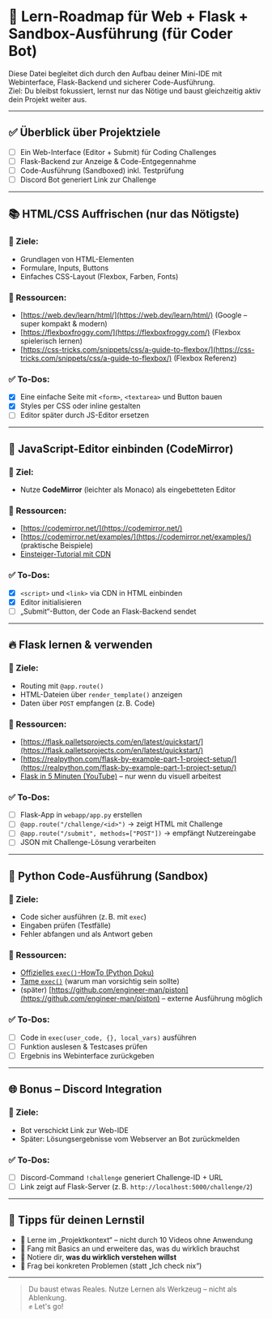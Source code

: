 # 🚀 Lern-Roadmap für Web + Flask + Sandbox-Ausführung (für Coder Bot)

Diese Datei begleitet dich durch den Aufbau deiner Mini-IDE mit Webinterface, Flask-Backend und sicherer Code-Ausführung.  
Ziel: Du bleibst fokussiert, lernst nur das Nötige und baust gleichzeitig aktiv dein Projekt weiter aus.

---

## ✅ Überblick über Projektziele

- [ ] Ein Web-Interface (Editor + Submit) für Coding Challenges
- [ ] Flask-Backend zur Anzeige & Code-Entgegennahme
- [ ] Code-Ausführung (Sandboxed) inkl. Testprüfung
- [ ] Discord Bot generiert Link zur Challenge

---

## 📚 HTML/CSS Auffrischen (nur das Nötigste)

### 📌 Ziele:
- Grundlagen von HTML-Elementen
- Formulare, Inputs, Buttons
- Einfaches CSS-Layout (Flexbox, Farben, Fonts)

### 📎 Ressourcen:
- [https://web.dev/learn/html/](https://web.dev/learn/html/) (Google – super kompakt & modern)
- [https://flexboxfroggy.com/](https://flexboxfroggy.com/) (Flexbox spielerisch lernen)
- [https://css-tricks.com/snippets/css/a-guide-to-flexbox/](https://css-tricks.com/snippets/css/a-guide-to-flexbox/) (Flexbox Referenz)

### ✅ To-Dos:
- [x] Eine einfache Seite mit `<form>`, `<textarea>` und Button bauen
- [x] Styles per CSS oder inline gestalten
- [ ] Editor später durch JS-Editor ersetzen

---

## 🧠 JavaScript-Editor einbinden (CodeMirror)

### 📌 Ziel:
- Nutze **CodeMirror** (leichter als Monaco) als eingebetteten Editor

### 📎 Ressourcen:
- [https://codemirror.net/](https://codemirror.net/)
- [https://codemirror.net/examples/](https://codemirror.net/examples/) (praktische Beispiele)
- [Einsteiger-Tutorial mit CDN](https://www.digitalocean.com/community/tutorials/how-to-use-codemirror-in-a-web-page)

### ✅ To-Dos:
- [x] `<script>` und `<link>` via CDN in HTML einbinden
- [x] Editor initialisieren
- [ ] „Submit“-Button, der Code an Flask-Backend sendet

---

## 🔥 Flask lernen & verwenden

### 📌 Ziele:
- Routing mit `@app.route()`
- HTML-Dateien über `render_template()` anzeigen
- Daten über `POST` empfangen (z. B. Code)

### 📎 Ressourcen:
- [https://flask.palletsprojects.com/en/latest/quickstart/](https://flask.palletsprojects.com/en/latest/quickstart/)
- [https://realpython.com/flask-by-example-part-1-project-setup/](https://realpython.com/flask-by-example-part-1-project-setup/)
- [Flask in 5 Minuten (YouTube)](https://www.youtube.com/watch?v=Z1RJmh_OqeA) – nur wenn du visuell arbeitest

### ✅ To-Dos:
- [ ] Flask-App in `webapp/app.py` erstellen
- [ ] `@app.route("/challenge/<id>")` → zeigt HTML mit Challenge
- [ ] `@app.route("/submit", methods=["POST"])` → empfängt Nutzereingabe
- [ ] JSON mit Challenge-Lösung verarbeiten

---

## 🔐 Python Code-Ausführung (Sandbox)

### 📌 Ziele:
- Code sicher ausführen (z. B. mit `exec`)
- Eingaben prüfen (Testfälle)
- Fehler abfangen und als Antwort geben

### 📎 Ressourcen:
- [Offizielles `exec()`-HowTo (Python Doku)](https://docs.python.org/3/library/functions.html#exec)
- [Tame `exec()`](https://nedbatchelder.com/blog/201206/eval_really_is_dangerous.html) (warum man vorsichtig sein sollte)
- (später) [https://github.com/engineer-man/piston](https://github.com/engineer-man/piston) – externe Ausführung möglich

### ✅ To-Dos:
- [ ] Code in `exec(user_code, {}, local_vars)` ausführen
- [ ] Funktion auslesen & Testcases prüfen
- [ ] Ergebnis ins Webinterface zurückgeben

---

## 🌐 Bonus – Discord Integration

### 📌 Ziele:
- Bot verschickt Link zur Web-IDE
- Später: Lösungsergebnisse vom Webserver an Bot zurückmelden

### ✅ To-Dos:
- [ ] Discord-Command `!challenge` generiert Challenge-ID + URL
- [ ] Link zeigt auf Flask-Server (z. B. `http://localhost:5000/challenge/2`)

---

## 🧩 Tipps für deinen Lernstil

- 🚦 Lerne im „Projektkontext“ – nicht durch 10 Videos ohne Anwendung
- 🧱 Fang mit Basics an und erweitere das, was du wirklich brauchst
- 📝 Notiere dir, **was du wirklich verstehen willst**
- 🤝 Frag bei konkreten Problemen (statt „Ich check nix“)

---

> Du baust etwas Reales. Nutze Lernen als Werkzeug – nicht als Ablenkung.  
> ✊ Let's go!
